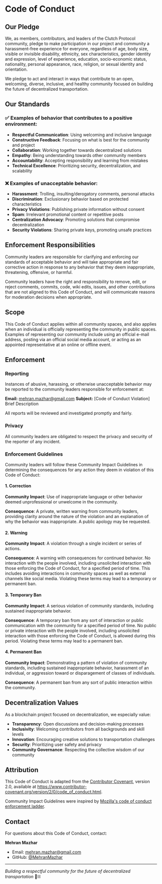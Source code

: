 # Code of Conduct

## Our Pledge

We, as members, contributors, and leaders of the Clutch Protocol community, pledge to make participation in our project and community a harassment-free experience for everyone, regardless of age, body size, visible or invisible disability, ethnicity, sex characteristics, gender identity and expression, level of experience, education, socio-economic status, nationality, personal appearance, race, religion, or sexual identity and orientation.

We pledge to act and interact in ways that contribute to an open, welcoming, diverse, inclusive, and healthy community focused on building the future of decentralized transportation.

## Our Standards

### ✅ Examples of behavior that contributes to a positive environment:

- **Respectful Communication**: Using welcoming and inclusive language
- **Constructive Feedback**: Focusing on what is best for the community and project
- **Collaboration**: Working together towards decentralized solutions
- **Empathy**: Being understanding towards other community members
- **Accountability**: Accepting responsibility and learning from mistakes
- **Technical Excellence**: Prioritizing security, decentralization, and scalability

### ❌ Examples of unacceptable behavior:

- **Harassment**: Trolling, insulting/derogatory comments, personal attacks
- **Discrimination**: Exclusionary behavior based on protected characteristics  
- **Privacy Violations**: Publishing private information without consent
- **Spam**: Irrelevant promotional content or repetitive posts
- **Centralization Advocacy**: Promoting solutions that compromise decentralization
- **Security Violations**: Sharing private keys, promoting unsafe practices

## Enforcement Responsibilities

Community leaders are responsible for clarifying and enforcing our standards of acceptable behavior and will take appropriate and fair corrective action in response to any behavior that they deem inappropriate, threatening, offensive, or harmful.

Community leaders have the right and responsibility to remove, edit, or reject comments, commits, code, wiki edits, issues, and other contributions that are not aligned to this Code of Conduct, and will communicate reasons for moderation decisions when appropriate.

## Scope

This Code of Conduct applies within all community spaces, and also applies when an individual is officially representing the community in public spaces. Examples of representing our community include using an official e-mail address, posting via an official social media account, or acting as an appointed representative at an online or offline event.

## Enforcement

### Reporting

Instances of abusive, harassing, or otherwise unacceptable behavior may be reported to the community leaders responsible for enforcement at:

**Email:** mehran.mazhar@gmail.com
**Subject:** [Code of Conduct Violation] Brief Description

All reports will be reviewed and investigated promptly and fairly.

### Privacy

All community leaders are obligated to respect the privacy and security of the reporter of any incident.

### Enforcement Guidelines

Community leaders will follow these Community Impact Guidelines in determining the consequences for any action they deem in violation of this Code of Conduct:

#### 1. Correction
**Community Impact**: Use of inappropriate language or other behavior deemed unprofessional or unwelcome in the community.

**Consequence**: A private, written warning from community leaders, providing clarity around the nature of the violation and an explanation of why the behavior was inappropriate. A public apology may be requested.

#### 2. Warning
**Community Impact**: A violation through a single incident or series of actions.

**Consequence**: A warning with consequences for continued behavior. No interaction with the people involved, including unsolicited interaction with those enforcing the Code of Conduct, for a specified period of time. This includes avoiding interactions in community spaces as well as external channels like social media. Violating these terms may lead to a temporary or permanent ban.

#### 3. Temporary Ban
**Community Impact**: A serious violation of community standards, including sustained inappropriate behavior.

**Consequence**: A temporary ban from any sort of interaction or public communication with the community for a specified period of time. No public or private interaction with the people involved, including unsolicited interaction with those enforcing the Code of Conduct, is allowed during this period. Violating these terms may lead to a permanent ban.

#### 4. Permanent Ban
**Community Impact**: Demonstrating a pattern of violation of community standards, including sustained inappropriate behavior, harassment of an individual, or aggression toward or disparagement of classes of individuals.

**Consequence**: A permanent ban from any sort of public interaction within the community.

## Decentralization Values

As a blockchain project focused on decentralization, we especially value:

- **Transparency**: Open discussions and decision-making processes
- **Inclusivity**: Welcoming contributors from all backgrounds and skill levels
- **Innovation**: Encouraging creative solutions to transportation challenges
- **Security**: Prioritizing user safety and privacy
- **Community Governance**: Respecting the collective wisdom of our community

## Attribution

This Code of Conduct is adapted from the [Contributor Covenant](https://www.contributor-covenant.org), version 2.0, available at https://www.contributor-covenant.org/version/2/0/code_of_conduct.html.

Community Impact Guidelines were inspired by [Mozilla's code of conduct enforcement ladder](https://github.com/mozilla/diversity).

## Contact

For questions about this Code of Conduct, contact:

**Mehran Mazhar**
- Email: mehran.mazhar@gmail.com
- GitHub: [@MehranMazhar](https://github.com/MehranMazhar)

---

*Building a respectful community for the future of decentralized transportation* 🚗⛓️
